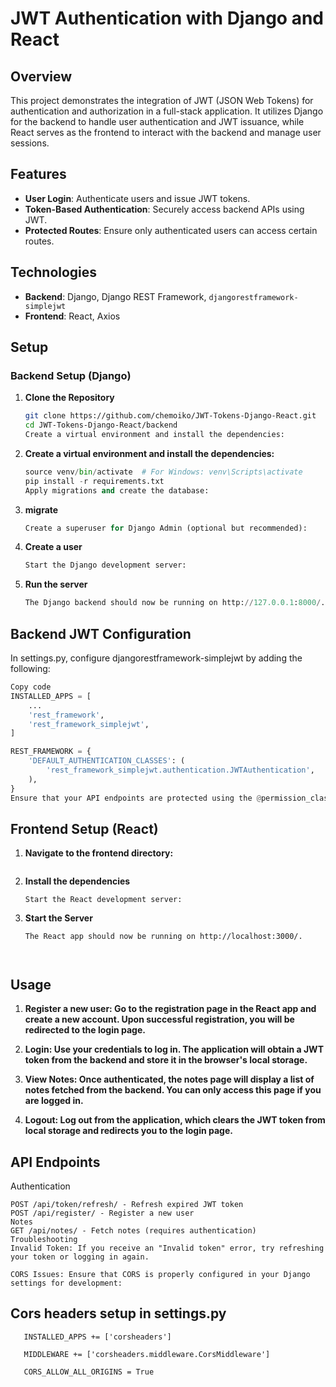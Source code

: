 
# JWT Authentication with Django and React

## Overview

This project demonstrates the integration of JWT (JSON Web Tokens) for authentication and authorization in a full-stack application. It utilizes Django for the backend to handle user authentication and JWT issuance, while React serves as the frontend to interact with the backend and manage user sessions.

## Features


- **User Login**: Authenticate users and issue JWT tokens.
- **Token-Based Authentication**: Securely access backend APIs using JWT.
- **Protected Routes**: Ensure only authenticated users can access certain routes.

## Technologies

- **Backend**: Django, Django REST Framework, `djangorestframework-simplejwt`
- **Frontend**: React, Axios

## Setup

### Backend Setup (Django)

1. **Clone the Repository**

   ```bash
   git clone https://github.com/chemoiko/JWT-Tokens-Django-React.git
   cd JWT-Tokens-Django-React/backend
   Create a virtual environment and install the dependencies:

2. **Create a virtual environment and install the dependencies:**
   
   ```python -m venv venv
   source venv/bin/activate  # For Windows: venv\Scripts\activate
   pip install -r requirements.txt
   Apply migrations and create the database:

4. **migrate**
   
   ```python manage.py migrate
   Create a superuser for Django Admin (optional but recommended):

6. **Create a user**
   ```python manage.py createsuperuser
   Start the Django development server:

7. **Run the server**
   ```python manage.py runserver
   The Django backend should now be running on http://127.0.0.1:8000/.

## Backend JWT Configuration
   In settings.py, configure djangorestframework-simplejwt by adding the following:
   
   ```python
   Copy code
   INSTALLED_APPS = [
       ...
       'rest_framework',
       'rest_framework_simplejwt',
   ]
   
   REST_FRAMEWORK = {
       'DEFAULT_AUTHENTICATION_CLASSES': (
           'rest_framework_simplejwt.authentication.JWTAuthentication',
       ),
   }
   Ensure that your API endpoints are protected using the @permission_classes decorator where needed.
```
## Frontend Setup (React)
   
1. **Navigate to the frontend directory:**
   ```cd ../frontend**

2. **Install the dependencies**
   ```npm install
   Start the React development server:

3. **Start the Server**
   ```npm start
   The React app should now be running on http://localhost:3000/.



## Usage
1. **Register a new user: Go to the registration page in the React app and create a new account. Upon successful registration, you will be redirected to the    login page.**
   
2. **Login: Use your credentials to log in. The application will obtain a JWT token from the backend and store it in the browser's local storage.**
   
3. **View Notes: Once authenticated, the notes page will display a list of notes fetched from the backend. You can only access this page if you are logged in.**
   
4. **Logout: Log out from the application, which clears the JWT token from local storage and redirects you to the login page.**

## API Endpoints
   Authentication
   ```POST /api/token/ - Obtain JWT token (login)
   POST /api/token/refresh/ - Refresh expired JWT token
   POST /api/register/ - Register a new user
   Notes
   GET /api/notes/ - Fetch notes (requires authentication)
   Troubleshooting
   Invalid Token: If you receive an "Invalid token" error, try refreshing your token or logging in again.
   
   CORS Issues: Ensure that CORS is properly configured in your Django settings for development:
```
## Cors headers setup in settings.py
```
   INSTALLED_APPS += ['corsheaders']
   
   MIDDLEWARE += ['corsheaders.middleware.CorsMiddleware']
   
   CORS_ALLOW_ALL_ORIGINS = True
